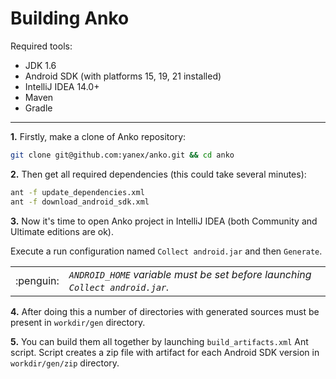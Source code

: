 Building Anko
===========

Required tools:

* JDK 1.6
* Android SDK (with platforms 15, 19, 21 installed)
* IntelliJ IDEA 14.0+
* Maven
* Gradle

***

**1.** Firstly, make a clone of Anko repository:

```bash
git clone git@github.com:yanex/anko.git && cd anko
```

**2.** Then get all required dependencies (this could take several minutes):

```bash
ant -f update_dependencies.xml
ant -f download_android_sdk.xml
```

**3.** Now it's time to open Anko project in IntelliJ IDEA (both Community and Ultimate editions are ok).

Execute a run configuration named `Collect android.jar` and then `Generate`.

<table>
<tr><td width="50px" align="center">:penguin:</td>
<td>
<i><code>ANDROID_HOME</code> variable must be set before launching <code>Collect android.jar</code>.</i>
</td>
</tr>
</table>

**4.** After doing this a number of directories with generated sources must be present in `workdir/gen` directory.

**5.** You can build them all together by launching `build_artifacts.xml` Ant script. Script creates a zip file with artifact for each Android SDK version in `workdir/gen/zip` directory.